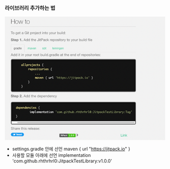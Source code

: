 ### 라이브러리 추가하는 법
![라이브러리 적용 방법](img.png)


- settings.gradle 안에 선언
  maven { url "https://jitpack.io" }
- 사용할 모듈 아래에 선언 
  implementation 'com.github.rhthrhrl0:JitpackTestLibrary:v1.0.0'
